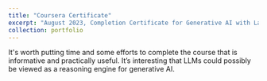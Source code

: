 ```yaml
---
title: "Coursera Certificate"
excerpt: "August 2023, Completion Certificate for Generative AI with Large Language Models<br/><img src='/images/coursera_certificate_6_4.64.jpg'>"
collection: portfolio
---
```


It's worth putting time and some efforts to complete the course that is informative and practically useful. It’s interesting that LLMs could possibly be viewed as a reasoning engine for generative AI.

